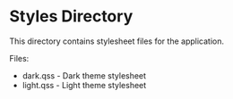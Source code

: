 # Styles Directory

This directory contains stylesheet files for the application.

Files:
- dark.qss - Dark theme stylesheet
- light.qss - Light theme stylesheet
